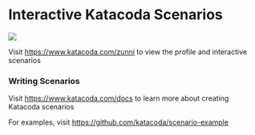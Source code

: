 # Interactive Katacoda Scenarios

[![](http://shields.katacoda.com/katacoda/zunni/count.svg)](https://www.katacoda.com/zunni "Get your profile on Katacoda.com")

Visit https://www.katacoda.com/zunni to view the profile and interactive scenarios

### Writing Scenarios
Visit https://www.katacoda.com/docs to learn more about creating Katacoda scenarios

For examples, visit https://github.com/katacoda/scenario-example
